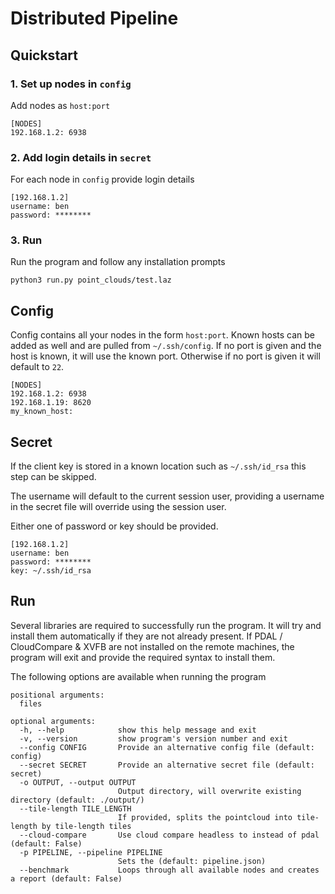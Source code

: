 # Distributed Pipeline

## Quickstart

### 1. Set up nodes in `config`
Add nodes as `host:port`
```
[NODES]
192.168.1.2: 6938
```

### 2. Add login details in `secret`
For each node in `config` provide login details
```
[192.168.1.2]
username: ben
password: ********
```

### 3. Run 
Run the program and follow any installation prompts
```
python3 run.py point_clouds/test.laz
```

## Config

Config contains all your nodes in the form `host:port`. Known hosts can be added as well and are pulled from `~/.ssh/config`. If no port is given and the host is known, it will use the known port. Otherwise if no port is given it will default to `22`.
```
[NODES]
192.168.1.2: 6938
192.168.1.19: 8620
my_known_host:
```

## Secret

If the client key is stored in a known location such as `~/.ssh/id_rsa` this step can be skipped.

The username will default to the current session user, providing a username in the secret file will override using the session user.

Either one of password or key should be provided.

```
[192.168.1.2]
username: ben
password: ********
key: ~/.ssh/id_rsa
```

## Run 

Several libraries are required to successfully run the program. It will try and install them automatically if they are not already present. If PDAL / CloudCompare & XVFB are not installed on the remote machines, the program will exit and provide the required syntax to install them.

The following options are available when running the program

```
positional arguments:
  files

optional arguments:
  -h, --help            show this help message and exit
  -v, --version         show program's version number and exit
  --config CONFIG       Provide an alternative config file (default: config)
  --secret SECRET       Provide an alternative secret file (default: secret)
  -o OUTPUT, --output OUTPUT
                        Output directory, will overwrite existing directory (default: ./output/)
  --tile-length TILE_LENGTH
                        If provided, splits the pointcloud into tile-length by tile-length tiles
  --cloud-compare       Use cloud compare headless to instead of pdal (default: False)
  -p PIPELINE, --pipeline PIPELINE
                        Sets the (default: pipeline.json)
  --benchmark           Loops through all available nodes and creates a report (default: False)
```